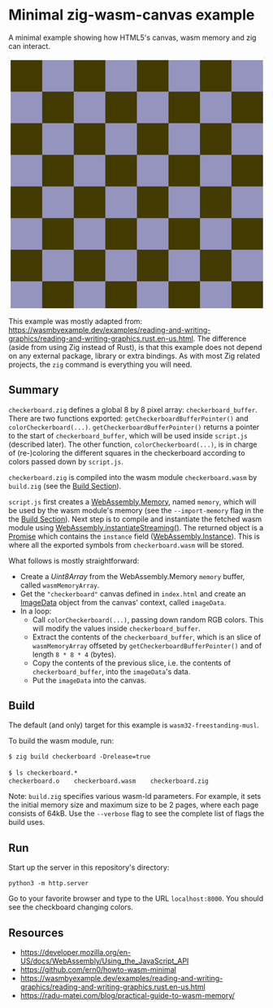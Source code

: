 # Minimal zig-wasm-canvas example

A minimal example showing how HTML5's canvas, wasm memory and zig can interact.

![checkerboard](./checkerboard.gif)

This example was mostly adapted from: https://wasmbyexample.dev/examples/reading-and-writing-graphics/reading-and-writing-graphics.rust.en-us.html. The difference (aside from using Zig instead of Rust), is that this example
does not depend on any external package, library or extra bindings. As with most Zig related projects, the `zig` command is everything you will need.

## Summary

`checkerboard.zig` defines a global 8 by 8 pixel array: `checkerboard_buffer`.
There are two functions exported: `getCheckerboardBufferPointer()` and `colorCheckerboard(...)`.
`getCheckerboardBufferPointer()` returns a pointer to the start of `checkerboard_buffer`, which will be used inside `script.js` (described later). The other function, `colorCheckerboard(...)`, is in charge of (re-)coloring the different squares in the checkerboard according to colors passed down by `script.js`.

`checkerboard.zig` is compiled into the wasm module `checkerboard.wasm` by `build.zig` (see the [Build Section](#build)).

`script.js` first creates a [WebAssembly.Memory](https://developer.mozilla.org/en-US/docs/Web/JavaScript/Reference/Global_Objects/WebAssembly/Memory), named `memory`, which will be used by the wasm module's memory (see the `--import-memory` flag in the the [Build Section](#build)). Next step is to compile and instantiate the fetched wasm module using [WebAssembly.instantiateStreaming()](https://developer.mozilla.org/en-US/docs/Web/JavaScript/Reference/Global_Objects/WebAssembly/instantiateStreaming). The returned object is a [Promise](https://developer.mozilla.org/en-US/docs/Web/JavaScript/Reference/Global_Objects/Promise) which contains the `instance` field ([WebAssembly.Instance](https://developer.mozilla.org/en-US/docs/Web/JavaScript/Reference/Global_Objects/WebAssembly/Instance)). This is where all the exported symbols from `checkerboard.wasm` will be stored.

What follows is mostly straightforward:

-   Create a _Uint8Array_ from the WebAssembly.Memory `memory` buffer, called `wasmMemoryArray`.
-   Get the `"checkerboard"` canvas defined in `index.html` and create an [ImageData](https://developer.mozilla.org/en-US/docs/Web/API/ImageData) object from the canvas' context, called `imageData`.
-   In a loop:
    -   Call `colorCheckerboard(...)`, passing down random RGB colors. This will modify the values inside `checkerboard_buffer`.
    -   Extract the contents of the `checkerboard_buffer`, which is an slice of `wasmMemoryArray` offseted by `getCheckerboardBufferPointer()` and of length `8 * 8 * 4` (bytes).
    -   Copy the contents of the previous slice, i.e. the contents of `checkerboard_buffer`, into the `imageData`'s data.
    -   Put the `imageData` into the canvas.

## Build

The default (and only) target for this example is `wasm32-freestanding-musl`.

To build the wasm module, run:

```shell
$ zig build checkerboard -Drelease=true

$ ls checkerboard.*
checkerboard.o    checkerboard.wasm    checkerboard.zig
```

Note: `build.zig` specifies various wasm-ld parameters. For example, it sets the initial memory size
and maximum size to be 2 pages, where each page consists of 64kB. Use the `--verbose` flag to see the complete list of flags the build uses.

## Run

Start up the server in this repository's directory:

```shell
python3 -m http.server
```

Go to your favorite browser and type to the URL `localhost:8000`. You should see the checkboard changing colors.

## Resources

-   https://developer.mozilla.org/en-US/docs/WebAssembly/Using_the_JavaScript_API
-   https://github.com/ern0/howto-wasm-minimal
-   https://wasmbyexample.dev/examples/reading-and-writing-graphics/reading-and-writing-graphics.rust.en-us.html
-   https://radu-matei.com/blog/practical-guide-to-wasm-memory/
